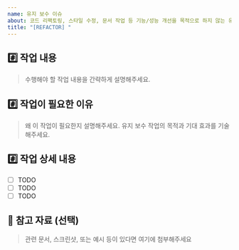 ```yaml
---
name: 유지 보수 이슈
about: 코드 리팩토링, 스타일 수정, 문서 작업 등 기능/성능 개선을 목적으로 하지 않는 유지 보수 작업에 사용해주세요.
title: "[REFACTOR] "
---
```


## #️⃣ 작업 내용

> 수행해야 할 작업 내용을 간략하게 설명해주세요.

## #️⃣ 작업이 필요한 이유

> 왜 이 작업이 필요한지 설명해주세요. 유지 보수 작업의 목적과 기대 효과를 기술해주세요.

## #️⃣ 작업 상세 내용

- [ ] TODO
- [ ] TODO
- [ ] TODO

## 📎 참고 자료 (선택)

> 관련 문서, 스크린샷, 또는 예시 등이 있다면 여기에 첨부해주세요